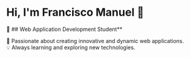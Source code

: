 # Hi, I'm Francisco Manuel 👋

🌟 ## Web Application Development Student**

🚀 Passionate about creating innovative and dynamic web applications.  
💡 Always learning and exploring new technologies.
